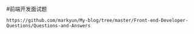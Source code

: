 #前端开发面试题

	https://github.com/markyun/My-blog/tree/master/Front-end-Developer-Questions/Questions-and-Answers